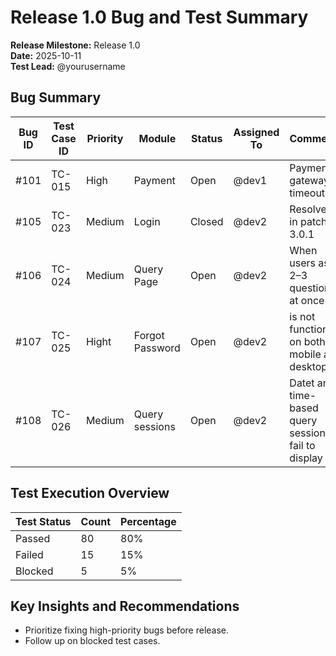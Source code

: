 # Release 1.0 Bug and Test Summary

**Release Milestone:** Release 1.0  
**Date:** 2025-10-11  
**Test Lead:** @yourusername  

## Bug Summary

| Bug ID | Test Case ID | Priority | Module | Status | Assigned To | Comments |
|--------|--------------|----------|--------|--------|-------------|----------|
| #101   | TC-015       | High     | Payment| Open   | @dev1       | Payment gateway timeout |
| #105   | TC-023       | Medium   | Login  | Closed | @dev2       | Resolved in patch 3.0.1 |
| #106   | TC-024       | Medium   | Query Page  | Open | @dev2       | When users ask 2–3 questions at once |
| #107   | TC-025       | Hight   | Forgot Password  | Open | @dev2       | is not functioning on both mobile and desktop |
| #108   | TC-026       | Medium   | Query sessions  | Open | @dev2       | Datet and time-based query sessions fail to display |

## Test Execution Overview

| Test Status | Count | Percentage |
|-------------|-------|------------|
| Passed      | 80    | 80%        |
| Failed      | 15    | 15%        |
| Blocked     | 5     | 5%         |

## Key Insights and Recommendations

- Prioritize fixing high-priority bugs before release.
- Follow up on blocked test cases.
